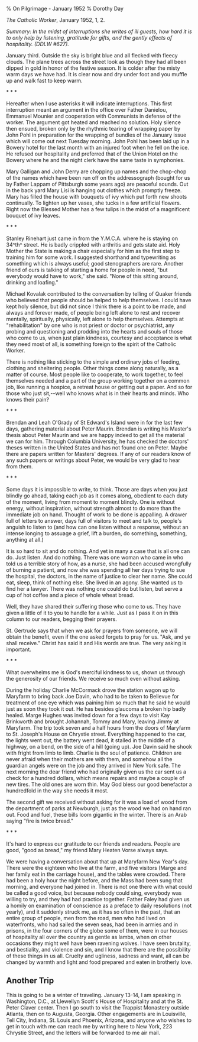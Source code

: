 % On Pilgrimage - January 1952
% Dorothy Day

*The Catholic Worker*, January 1952, 1, 2.

*Summary: In the midst of interruptions she writes of ill guests, how
hard it is to only help by listening, gratitude for gifts, and the
gently effects of hospitality. (DDLW \#627).*

January third. Outside the sky is bright blue and all flecked with
fleecy clouds. The plane trees across the street look as though they had
all been dipped in gold in honor of the festive season. It is colder
after the misty warm days we have had. It is clear now and dry under
foot and you muffle up and walk fast to keep warm.

\* \* \*

Hereafter when I use asterisks it will indicate interruptions. This
first interruption meant an argument in the office over Father Danielou,
Emmanuel Mounier and cooperation with Communists in defense of the
worker. The argument got heated and reached no solution. Holy silence
then ensued, broken only by the rhythmic tearing of wrapping paper by
John Pohl in preparation for the wrapping of bundles of the January
issue which will come out next Tuesday morning. John Pohl has been laid
up in a Bowery hotel for the last month with an injured foot when he
fell on the ice. He refused our hospitality and preferred that of the
Union Hotel on the Bowery where he and the night clerk have the same
taste in symphonies.

Mary Galligan and John Derry are chopping up names and the chop-chop of
the names which have been run off on the addressograph (bought for us by
Father Lappam of Pittsburgh some years ago) are peaceful sounds. Out in
the back yard Mary Lisi is hanging out clothes which promptly freeze.
Mary has filled the house with bouquets of ivy which put forth new
shoots continually. To lighten up her vases, she tucks in a few
artificial flowers. Right now the Blessed Mother has a few tulips in the
midst of a magnificent bouquet of ivy leaves.

\* \* \*

Stanley Rinehart just came in from the Y.M.C.A. where he is staying on
34^th^ street. He is badly crippled with arthritis and gets state aid.
Holy Mother the State is making a chair especially for him as the first
step to training him for some work. I suggested shorthand and
typewriting as something which is always useful; good stenographers are
rare. Another friend of ours is talking of starting a home for people in
need, "but everybody would have to work," she said. "None of this
sitting around, drinking and loafing."

Michael Kovalak contributed to the conversation by telling of Quaker
friends who believed that people should be helped to help themselves. I
could have kept holy silence, but did not since I think there is a point
to be made, and always and forever made, of people being left alone to
rest and recover mentally, spiritually, physically, left alone to help
themselves. Attempts at "rehabilitation" by one who is not priest or
doctor or psychiatrist, any probing and questioning and prodding into
the hearts and souls of those who come to us, when just plain kindness,
courtesy and acceptance is what they need most of all, is something
foreign to the spirit of the Catholic Worker.

There is nothing like sticking to the simple and ordinary jobs of
feeding, clothing and sheltering people. Other things come along
naturally, as a matter of course. Most people like to cooperate, to work
together, to feel themselves needed and a part of the group working
together on a common job, like running a hospice, a retreat house or
getting out a paper. And so for those who just sit,--well who knows what
is in their hearts and minds. Who knows their pain?

\* \* \*

Brendan and Leah O'Grady of St Edward's Island were in for the last few
days, gathering material about Peter Maurin. Brendan is writing his
Master's thesis about Peter Maurin and we are happy indeed to get all
the material we can for him. Through Columbia University, he has checked
the doctors' theses written in the United States and has not found one
on Peter. Maybe there are papers written for Masters' degrees. If any of
our readers know of any such papers or writings about Peter, we would be
very glad to hear from them.

\* \* \*

Some days it is impossible to write, to think. Those are days when you
just blindly go ahead, taking each job as it comes along, obedient to
each duty of the moment, living from moment to moment blindly. One is
without energy, without inspiration, without strength almost to do more
than the immediate job on hand. Thought of work to be done is appalling.
A drawer full of letters to answer, days full of visitors to meet and
talk to, people's anguish to listen to (and how can one listen without a
response, without an intense longing to assuage a grief, lift a burden,
do something, something, anything at all.)

It is so hard to sit and do nothing. And yet in many a case that is all
one can do. Just listen. And do nothing. There was one woman who came in
who told us a terrible story of how, as a nurse, she had been accused
wrongfully of burning a patient, and now she was spending all her days
trying to sue the hospital, the doctors, in the name of justice to clear
her name. She could eat, sleep, think of nothing else. She lived in an
agony. She wanted us to find her a lawyer. There was nothing one could
do but listen, but serve a cup of hot coffee and a piece of whole wheat
bread.

Well, they have shared their suffering those who come to us. They have
given a little of it to you to handle for a while. Just as I pass it on
in this column to our readers, begging their prayers.

St. Gertrude says that when we ask for prayers from someone, we will
obtain the benefit, even if the one asked forgets to pray for us. "Ask,
and ye shall receive." Christ has said it and His words are true. The
very asking is important.

\* \* \*

What overwhelms me is God's merciful kindness to us, shown us through
the generosity of our friends. We receive so much even without asking.

During the holiday Charlie McCormack drove the station wagon up to
Maryfarm to bring back Joe Davin, who had to be taken to Bellevue for
treatment of one eye which was paining him so much that he said he would
just as soon they took it out. He has besides glaucoma a broken hip
badly healed. Marge Hughes was invited down for a few days to visit Kay
Brinkworth and brought Johannah, Tommy and Mary, leaving Jimmy at
Maryfarm. The trip took seven and a half hours from the doors of
Maryfarm to St. Joseph's House on Chrystie street. Everything happened
to the car, the lights went out, the battery went dead, it stalled in
the middle of a highway, on a bend, on the side of a hill (going up).
Joe Davin said he shook with fright from limb to limb. Charlie is the
soul of patience. Children are never afraid when their mothers are with
them, and somehow all the guardian angels were on the job and they
arrived in New York safe. The next morning the dear friend who had
originally given us the car sent us a check for a hundred dollars, which
means repairs and maybe a couple of new tires. The old ones are worn
thin. May God bless our good benefactor a hundredfold in the way she
needs it most.

The second gift we received without asking for it was a load of wood
from the department of parks at Newburgh, just as the wood we had on
hand ran out. Food and fuel, these bills loom gigantic in the winter.
There is an Arab saying "fire is twice bread."

\* \* \*

It's hard to express our gratitude to our friends and readers. People
are good, "good as bread," my friend Mary Heaten Vorse always says.

We were having a conversation about that up at Maryfarm New Year's day.
There were the eighteen who live at the farm, and five visitors (Marge
and her family eat in the carriage house), and the tables were crowded.
There had been a holy hour the night before, and the Mass had been sung
that morning, and everyone had joined in. There is not one there with
what could be called a good voice, but because nobody could sing,
everybody was willing to try, and they had had practice together. Father
Faley had given us a homily on examination of conscience as a preface to
daily resolutions (not yearly), and it suddenly struck me, as it has so
often in the past, that an entire group of people, men from the road,
men who had lived on waterfronts, who had sailed the seven seas, had
been in armies and in prisons, in the four corners of the globe some of
them, were in our houses of hospitality all over the country as gentle
as lambs, when on other occasions they might well have been ravening
wolves. I have seen brutality, and bestiality, and violence and sin, and
I know that there are the possibility of these things in us all. Cruelty
and ugliness, sadness and want, all can be changed by warmth and light
and food prepared and eaten in brotherly love.

Another Trip
------------

This is going to be a winter of traveling. January 13-14, I am speaking
in Washington, D.C., at Llewellyn Scott's House of Hospitality and at
the St. Peter Claver center. Then I go south to visit the Trappist
Monastery outside Atlanta, then on to Augusta, Georgia. Other
engagements are in Louisville, Tell City, Indiana, St. Louis and
Phoenix, Arizona, and anyone who wishes to get in touch with me can
reach me by writing here to New York, 223 Chrystie Street, and the
letters will be forwarded to me air mail.
